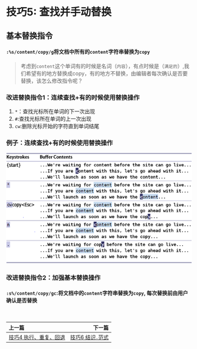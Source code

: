 # 技巧5: 查找并手动替换

## 基本替换指令

#### `:%s/content/copy/g`将文档中所有的`content`字符串替换为`copy`

> 考虑到`content`这个单词有的时候是名词（`内容`），有点时候是（`满足的`）,我们希望有的地方替换成copy，有的地方不替换，由编辑者每次确认是否要替换，该怎么修改指令呢？

### 改进替换指令1：连续查找+有的时候使用替换操作

1. `*`：查找光标所在单词的下一次出现
2. `#`:查找光标所在单词的上一次出现
3. `cw`:删除光标开始的字符直到单词结尾

### 例子：连续查找+有的时候使用替换操作
![tip5](../images/tip5.png)  

### 改进替换指令2：加强基本替换操作

#### `:s%/content/copy/gc`:将文档中的`content`字符串替换为`copy`, 每次替换前由用户确认是否替换


<br>  

|上一篇|下一篇|
|:---|---:|
|[技巧4 执行、重复、回退](tip4.md)|[技巧6 结识`.`范式](tip6.md)|

